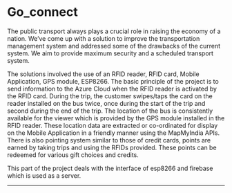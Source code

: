 # Go_connect


The public transport always plays a crucial role in raising the economy of a nation.
We’ve come up with a solution to improve the transportation management system and addressed some of the drawbacks of the current system.
We aim to provide maximum security and a scheduled transport system.

The solutions involved the use of an RFID reader, RFID card, Mobile Application, GPS module, ESP8266.
The basic principle of the project is to send information to the Azure Cloud when the RFID reader is activated by the RFID card.
During the trip, the customer swipes/taps the card on the reader installed on the bus twice, once during the start of the trip
and second during the end of the trip. The location of the bus is consistently available for the viewer which is provided
by the GPS module installed in the RFID reader. These location data are extracted or co-ordinated for display on the Mobile
Application in a friendly manner using the MapMyIndia APIs. There is also pointing system similar to those of credit cards, points
are earned by taking trips and using the RFIDs provided. These points can be redeemed for various gift choices and credits.

This part of the project deals with the interface of esp8266 and firebase which is used as a server.
*******

